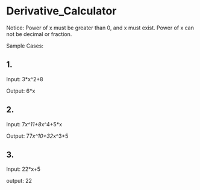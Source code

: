 # Derivative_Calculator
Notice: Power of x must be greater than 0, and x must exist. Power of x can not be decimal or fraction.

Sample Cases:

## 1.
Input:   3*x^2+8

Output:  6*x

## 2.
Input:   7*x^11+8*x^4+5*x

Output:  77*x^10+32*x^3+5

## 3.
Input:   22*x+5

output:  22
